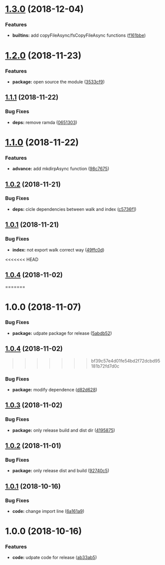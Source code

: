# [1.3.0](https://github.com/vgmtv/nodeasync/compare/v1.2.0...v1.3.0) (2018-12-04)


### Features

* **builtins:** add copyFileAsync/fsCopyFileAsync functions ([f161bbe](https://github.com/vgmtv/nodeasync/commit/f161bbe))

# [1.2.0](https://github.com/vgmtv/nodeasync/compare/v1.1.1...v1.2.0) (2018-11-23)


### Features

* **package:** open source the module ([3533cf9](https://github.com/vgmtv/nodeasync/commit/3533cf9))

## [1.1.1](https://github.com/vgmtv/nodeasync/compare/v1.1.0...v1.1.1) (2018-11-22)


### Bug Fixes

* **deps:** remove ramda ([0651303](https://github.com/vgmtv/nodeasync/commit/0651303))

# [1.1.0](https://github.com/vgmtv/nodeasync/compare/v1.0.2...v1.1.0) (2018-11-22)


### Features

* **advance:** add mkdirpAsync function ([98c7675](https://github.com/vgmtv/nodeasync/commit/98c7675))

## [1.0.2](https://github.com/vgmtv/nodeasync/compare/v1.0.1...v1.0.2) (2018-11-21)


### Bug Fixes

* **deps:** cicle dependencies between walk and index ([c5736f1](https://github.com/vgmtv/nodeasync/commit/c5736f1))

## [1.0.1](https://github.com/vgmtv/nodeasync/compare/v1.0.0...v1.0.1) (2018-11-21)


### Bug Fixes

* **index:** not export walk correct way ([49ffc0d](https://github.com/vgmtv/nodeasync/commit/49ffc0d))

<<<<<<< HEAD
## [1.0.4](https://gitlab.com/vgmtv/nodeasync/compare/v1.0.3...v1.0.4) (2018-11-02)
=======
# 1.0.0 (2018-11-07)


### Bug Fixes

* **package:** udpate package for release ([5abdb52](https://github.com/vgmtv/nodeasync/commit/5abdb52))

## [1.0.4](https://gitlab.com/vgmtv/node-async/compare/v1.0.3...v1.0.4) (2018-11-02)
>>>>>>> bf39c57e4d01fe54bd2f72dcbd95181b72fd7d0c


### Bug Fixes

* **package:** modify dependence ([d82d628](https://gitlab.com/vgmtv/nodeasync/commit/d82d628))

## [1.0.3](https://gitlab.com/vgmtv/nodeasync/compare/v1.0.2...v1.0.3) (2018-11-02)


### Bug Fixes

* **package:** only release build and dist dir ([4195875](https://gitlab.com/vgmtv/nodeasync/commit/4195875))

## [1.0.2](https://gitlab.com/vgmtv/nodeasync/compare/v1.0.1...v1.0.2) (2018-11-01)


### Bug Fixes

* **package:** only release dist and build ([92740c5](https://gitlab.com/vgmtv/nodeasync/commit/92740c5))

## [1.0.1](https://gitlab.com/vgmtv/nodeasync/compare/v1.0.0...v1.0.1) (2018-10-16)


### Bug Fixes

* **code:** change import line ([6a161a9](https://gitlab.com/vgmtv/nodeasync/commit/6a161a9))

# 1.0.0 (2018-10-16)


### Features

* **code:** udpate code for release ([ab33ab5](https://gitlab.com/vgmtv/nodeasync/commit/ab33ab5))
